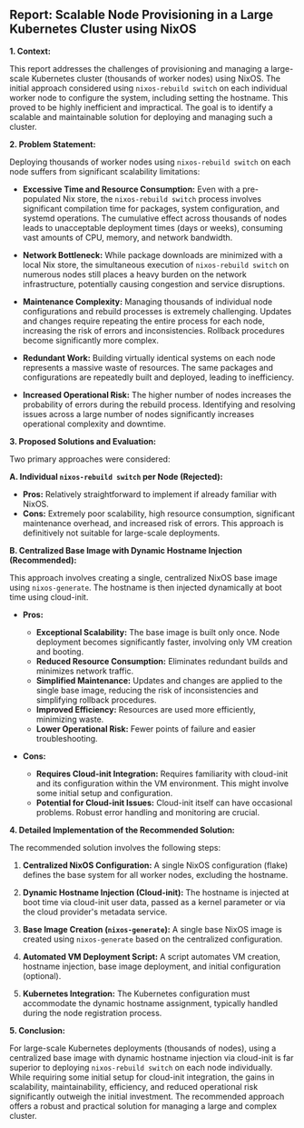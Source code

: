 ## Report: Scalable Node Provisioning in a Large Kubernetes Cluster using NixOS

**1. Context:**

This report addresses the challenges of provisioning and managing a large-scale Kubernetes cluster (thousands of worker nodes) using NixOS.  The initial approach considered using `nixos-rebuild switch` on each individual worker node to configure the system, including setting the hostname.  This proved to be highly inefficient and impractical.  The goal is to identify a scalable and maintainable solution for deploying and managing such a cluster.

**2. Problem Statement:**

Deploying thousands of worker nodes using `nixos-rebuild switch` on each node suffers from significant scalability limitations:

* **Excessive Time and Resource Consumption:** Even with a pre-populated Nix store, the `nixos-rebuild switch` process involves significant compilation time for packages, system configuration, and systemd operations.  The cumulative effect across thousands of nodes leads to unacceptable deployment times (days or weeks), consuming vast amounts of CPU, memory, and network bandwidth.

* **Network Bottleneck:**  While package downloads are minimized with a local Nix store, the simultaneous execution of `nixos-rebuild switch` on numerous nodes still places a heavy burden on the network infrastructure, potentially causing congestion and service disruptions.

* **Maintenance Complexity:** Managing thousands of individual node configurations and rebuild processes is extremely challenging.  Updates and changes require repeating the entire process for each node, increasing the risk of errors and inconsistencies.  Rollback procedures become significantly more complex.

* **Redundant Work:**  Building virtually identical systems on each node represents a massive waste of resources.  The same packages and configurations are repeatedly built and deployed, leading to inefficiency.

* **Increased Operational Risk:** The higher number of nodes increases the probability of errors during the rebuild process.  Identifying and resolving issues across a large number of nodes significantly increases operational complexity and downtime.


**3. Proposed Solutions and Evaluation:**

Two primary approaches were considered:

**A. Individual `nixos-rebuild switch` per Node (Rejected):**

* **Pros:**  Relatively straightforward to implement if already familiar with NixOS.
* **Cons:**  Extremely poor scalability, high resource consumption, significant maintenance overhead, and increased risk of errors.  This approach is definitively not suitable for large-scale deployments.


**B. Centralized Base Image with Dynamic Hostname Injection (Recommended):**

This approach involves creating a single, centralized NixOS base image using `nixos-generate`. The hostname is then injected dynamically at boot time using cloud-init.

* **Pros:**
    * **Exceptional Scalability:**  The base image is built only once.  Node deployment becomes significantly faster, involving only VM creation and booting.
    * **Reduced Resource Consumption:**  Eliminates redundant builds and minimizes network traffic.
    * **Simplified Maintenance:**  Updates and changes are applied to the single base image, reducing the risk of inconsistencies and simplifying rollback procedures.
    * **Improved Efficiency:** Resources are used more efficiently, minimizing waste.
    * **Lower Operational Risk:**  Fewer points of failure and easier troubleshooting.

* **Cons:**
    * **Requires Cloud-init Integration:**  Requires familiarity with cloud-init and its configuration within the VM environment.  This might involve some initial setup and configuration.
    * **Potential for Cloud-init Issues:**  Cloud-init itself can have occasional problems.  Robust error handling and monitoring are crucial.


**4. Detailed Implementation of the Recommended Solution:**

The recommended solution involves the following steps:

1. **Centralized NixOS Configuration:** A single NixOS configuration (flake) defines the base system for all worker nodes, excluding the hostname.

2. **Dynamic Hostname Injection (Cloud-init):** The hostname is injected at boot time via cloud-init user data, passed as a kernel parameter or via the cloud provider's metadata service.

3. **Base Image Creation (`nixos-generate`):** A single base NixOS image is created using `nixos-generate` based on the centralized configuration.

4. **Automated VM Deployment Script:** A script automates VM creation, hostname injection, base image deployment, and initial configuration (optional).

5. **Kubernetes Integration:**  The Kubernetes configuration must accommodate the dynamic hostname assignment, typically handled during the node registration process.


**5. Conclusion:**

For large-scale Kubernetes deployments (thousands of nodes), using a centralized base image with dynamic hostname injection via cloud-init is far superior to deploying `nixos-rebuild switch` on each node individually.  While requiring some initial setup for cloud-init integration, the gains in scalability, maintainability, efficiency, and reduced operational risk significantly outweigh the initial investment.  The recommended approach offers a robust and practical solution for managing a large and complex cluster.